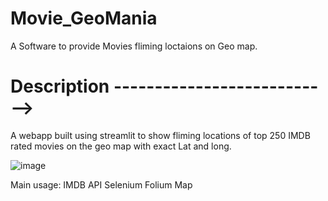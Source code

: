 # Movie_GeoMania
A Software to provide Movies fliming loctaions on Geo map.

# Description --------------------------->

A webapp built using streamlit to show fliming locations of top 250 IMDB rated movies on the geo map with exact Lat and long.



![image](https://user-images.githubusercontent.com/67000746/204199913-f9d5af2a-fc4f-4de4-b54a-cd239f24b2da.png)

Main usage: 
  IMDB API
  Selenium
  Folium Map
  
  
